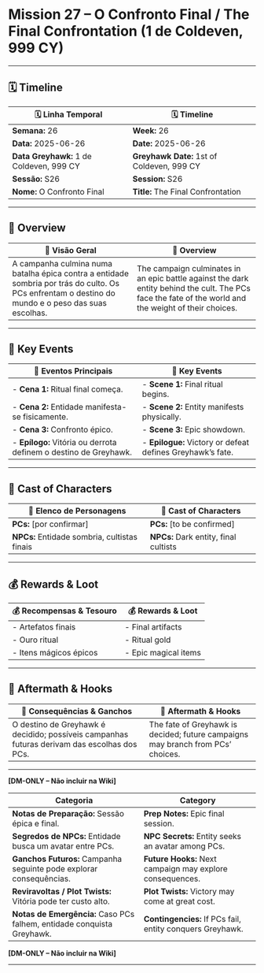# Mission 27 – O Confronto Final / The Final Confrontation (1 de Coldeven, 999 CY)

---

## 🗓 Timeline
| 🗓 Linha Temporal | 🗓 Timeline |
|-------------------|------------|
| **Semana:** 26 | **Week:** 26 |
| **Data:** 2025-06-26 | **Date:** 2025-06-26 |
| **Data Greyhawk:** 1 de Coldeven, 999 CY | **Greyhawk Date:** 1st of Coldeven, 999 CY |
| **Sessão:** S26 | **Session:** S26 |
| **Nome:** O Confronto Final | **Title:** The Final Confrontation |

---

## 📖 Overview
| 📖 Visão Geral | 📖 Overview |
|----------------|------------|
| A campanha culmina numa batalha épica contra a entidade sombria por trás do culto. Os PCs enfrentam o destino do mundo e o peso das suas escolhas. | The campaign culminates in an epic battle against the dark entity behind the cult. The PCs face the fate of the world and the weight of their choices. |

---

## 🎲 Key Events
| 🎲 Eventos Principais | 🎲 Key Events |
|-----------------------|--------------|
| - **Cena 1:** Ritual final começa. | - **Scene 1:** Final ritual begins. |
| - **Cena 2:** Entidade manifesta-se fisicamente. | - **Scene 2:** Entity manifests physically. |
| - **Cena 3:** Confronto épico. | - **Scene 3:** Epic showdown. |
| - **Epílogo:** Vitória ou derrota definem o destino de Greyhawk. | - **Epilogue:** Victory or defeat defines Greyhawk’s fate. |

---

## 👥 Cast of Characters
| 👥 Elenco de Personagens | 👥 Cast of Characters |
|--------------------------|-----------------------|
| **PCs:** [por confirmar] | **PCs:** [to be confirmed] |
| **NPCs:** Entidade sombria, cultistas finais | **NPCs:** Dark entity, final cultists |

---

## 💰 Rewards & Loot
| 💰 Recompensas & Tesouro | 💰 Rewards & Loot |
|--------------------------|-------------------|
| - Artefatos finais | - Final artifacts |
| - Ouro ritual | - Ritual gold |
| - Itens mágicos épicos | - Epic magical items |

---

## 🧭 Aftermath & Hooks
| 🧭 Consequências & Ganchos | 🧭 Aftermath & Hooks |
|----------------------------|----------------------|
| O destino de Greyhawk é decidido; possíveis campanhas futuras derivam das escolhas dos PCs. | The fate of Greyhawk is decided; future campaigns may branch from PCs’ choices. |

---

**[DM-ONLY – Não incluir na Wiki]**

| Categoria | Category |
|-----------|----------|
| **Notas de Preparação:** Sessão épica e final. | **Prep Notes:** Epic final session. |
| **Segredos de NPCs:** Entidade busca um avatar entre PCs. | **NPC Secrets:** Entity seeks an avatar among PCs. |
| **Ganchos Futuros:** Campanha seguinte pode explorar consequências. | **Future Hooks:** Next campaign may explore consequences. |
| **Reviravoltas / Plot Twists:** Vitória pode ter custo alto. | **Plot Twists:** Victory may come at great cost. |
| **Notas de Emergência:** Caso PCs falhem, entidade conquista Greyhawk. | **Contingencies:** If PCs fail, entity conquers Greyhawk. |

**[DM-ONLY – Não incluir na Wiki]**

---
